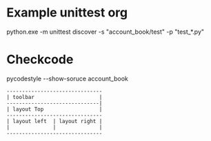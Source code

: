 
# Example unittest org
python.exe -m unittest discover -s "account_book/test" -p "test_*.py"

# Checkcode
pycodestyle --show-soruce account_book


```
-------------------------------
| toolbar                     |
------------------------------|
| layout Top                  |
-------------------------------
| layout left  | layout right |
|              |              |
-------------------------------
```